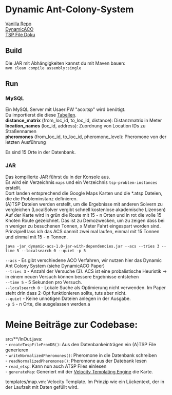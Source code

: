 # Dynamic Ant-Colony-System
[Vanilla Repo](https://github.com/adibaba/ACOTSPJava)  
[DynamicACO](doc/DynamicACO.pdf)  
[TSP File Doku](doc/tsplib_definition.ps)  

## Build
Die JAR mit Abhängigkeiten kannst du mit Maven bauen:  
``` mvn clean compile assembly:single ```

## Run 
### MySQL
Ein MySQL Server mit Usaer:PW "aco:tsp" wird benötigt.  
Du importierst die diese [Tabellen](distances.sql).  
**distance_matrix** (from_loc_id, to_loc_id, distance): Distanzmatrix in Meter  
**location_names** (loc_id, address): Zuordnung von Location IDs zu Straßennamen  
**pheromones** (from_loc_id, to_loc_id, pheromone_level): Pheromone von der letzten Ausführung  

Es sind 15 Orte in der Datenbank.

### JAR
Das kompilierte JAR führst du in der Konsole aus.  
Es wird ein Verzeichnis ```maps``` und ein Verzeichnis ```tsp-problem-instances``` erstellt.  
Dort landen entsprechend die Google Maps Karten und die *.atsp Dateien, die die Probleminstanz definieren.  
(A)TSP Dateien werden erstellt, um die Ergebnisse mit anderen Solvern zu vergleichen (LocalSolver vergibt schnell kostenlose akademische Lizensen)  
Auf der Karte wird in grün die Route mit 15 - n Orten und in rot die volle 15 Knoten Route gezeichnet. Das ist zu Demozwecken, um zu zeigen dass bei n weniger zu besuchenen Tonnen, x Meter Fahrt eingespart worden sind.  
Prinzipiell lass ich das ACS danmit zwei mal laufen, einmal mit 15 Tonnen und einmal mit 15 - n Tonnen.  

```java -jar dynamic-acs-1.0-jar-with-dependencies.jar --acs --tries 3 --time 5 --localsearch 0 --quiet -p 5```  

```--acs```          - Es gibt verschiedene ACO Verfahren, wir nutzen hier das Dynamic Ant Colony System (siehe DynamicACO Paper)  
```--tries 3```      - Anzahl der Versuche (3). ACS ist eine probalistische Heuristik -> in einem neuen Versuch können bessere Ergebnisse entstehen  
```--time 5```       - 5 Sekunden pro Versuch.  
```--localsearch 0``` - Lokale Suche als Optimierung nicht verwenden. Im Paper steht drin dass 2-Opt funktionieren sollte, tuts aber nicht.  
```--quiet```        - Keine unnötigen Dateien anlegen in der Ausgabe.  
```-p 5```           - n Orte, die ausgelassen werden.a

# Meine Beiträge zur Codebase:
src/**/InOut.java:  
    - ```createTospFileFromDB()```: Aus den Datenbankeinträgen ein (A)TSP File generieren  
    - ```writeNormalizedPheromones()```: Pheromone in die Datenbank schreiben  
    - ```readNormalizedPheromones()```: Pheromone aus der Datebank lesen  
    - ```read_etsp```: Kann nun auch ATSP Files einlesen  
    - ```generateMap```: Generiert mit der [Velocity Templating Engine](http://velocity.apache.org/) die Karte.  

templates/map.vm: Velocity Template. Im Prinzip wie ein Lückentext, der in der Laufzeit mit Daten gefúllt wird.
